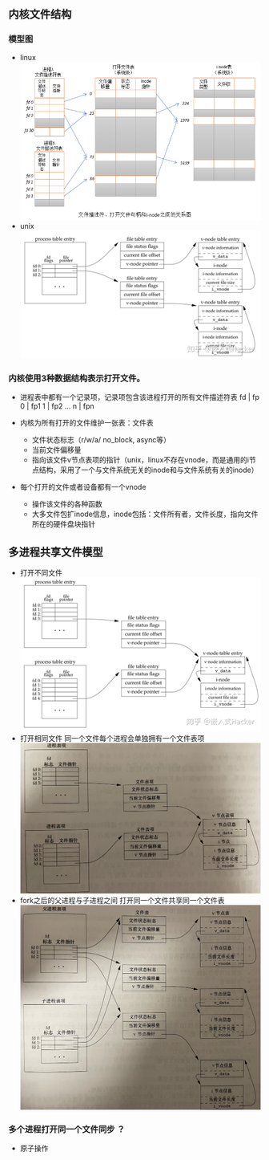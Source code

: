 ## 内核文件结构
### 模型图
- linux
![avator](./pic/linux_inode_reference.png)
- unix
![avator](./pic/unix_inode.jpeg)
### 内核使用3种数据结构表示打开文件。
- 进程表中都有一个记录项，记录项包含该进程打开的所有文件描述符表
    fd   |   fp
    0    |   fp1
    1    |   fp2
    ...
    n    |   fpn
- 内核为所有打开的文件维护一张表：文件表
    - 文件状态标志（r/w/a/ no_block, async等）
    - 当前文件偏移量
    - 指向该文件v节点表项的指针（unix，linux不存在vnode，而是通用的i节点结构，采用了一个与文件系统无关的inode和与文件系统有关的inode）

- 每个打开的文件或者设备都有一个vnode
    - 操作该文件的各种函数
    - 大多文件包扩inode信息，inode包括：文件所有者，文件长度，指向文件所在的硬件盘块指针

## 多进程共享文件模型
- 打开不同文件
![avator](./pic/mulproc_inode.jpeg)
- 打开相同文件
  同一个文件每个进程会单独拥有一个文件表项
![avator](./pic/mulproc_file_inode.png)
- fork之后的父进程与子进程之间
  打开同一个文件共享同一个文件表
![avator](./pic/fork_inode.png)

### 多个进程打开同一个文件同步 ？
- 原子操作
